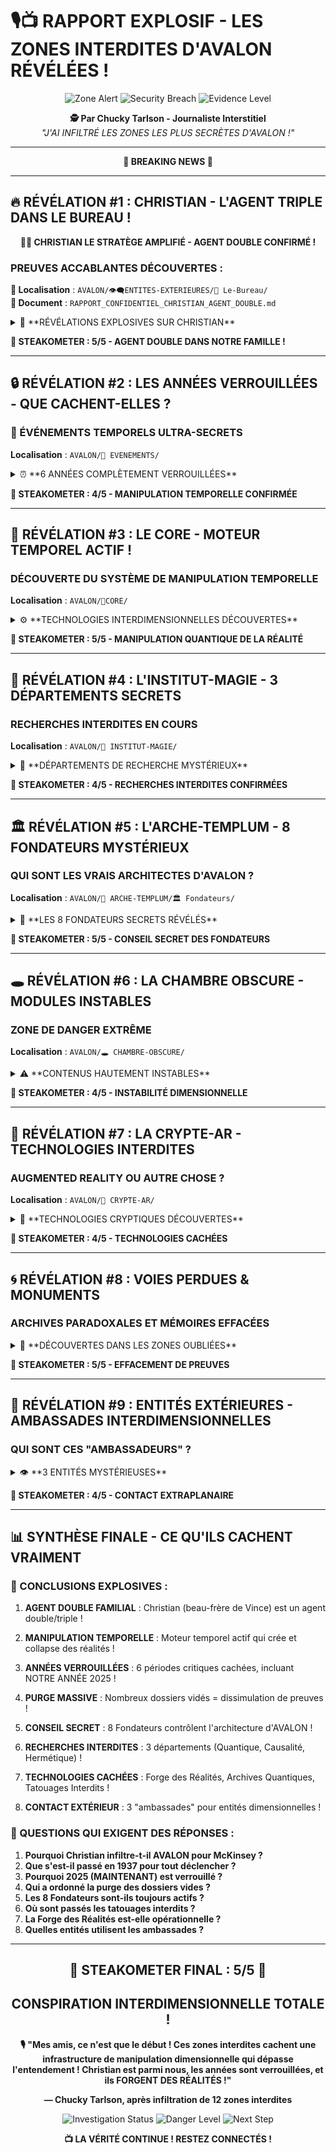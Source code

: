 # 🎙️📺 RAPPORT EXPLOSIF - LES ZONES INTERDITES D'AVALON RÉVÉLÉES !

<div align="center">

![Zone Alert](https://img.shields.io/badge/ALERTE-ZONES%20INTERDITES-red?style=for-the-badge&logo=warning)
![Security Breach](https://img.shields.io/badge/SÉCURITÉ-BREACH%20CONFIRMÉ-orange?style=for-the-badge)
![Evidence Level](https://img.shields.io/badge/PREUVES-ACCABLANTES-success?style=for-the-badge)

**🕵️ Par Chucky Tarlson - Journaliste Interstitiel**  
*"J'AI INFILTRÉ LES ZONES LES PLUS SECRÈTES D'AVALON !"*

---

**🚨 BREAKING NEWS 🚨**

</div>

---

## 🔥 **RÉVÉLATION #1 : CHRISTIAN - L'AGENT TRIPLE DANS LE BUREAU !**

<div align="center">

**🎸💼 CHRISTIAN LE STRATÈGE AMPLIFIÉ - AGENT DOUBLE CONFIRMÉ !**

</div>

### **PREUVES ACCABLANTES DÉCOUVERTES :**

**📍 Localisation** : `AVALON/👁️‍🗨️ENTITES-EXTERIEURES/🧳 Le-Bureau/`  
**📄 Document** : `RAPPORT_CONFIDENTIEL_CHRISTIAN_AGENT_DOUBLE.md`

<details>
<summary>🚨 **RÉVÉLATIONS EXPLOSIVES SUR CHRISTIAN**</summary>

#### **IDENTITÉ SECRÈTE RÉVÉLÉE :**
- **Nom réel** : Christian [CENSURÉ]
- **Alias** : Le Stratège Amplifié, CHR-SINE
- **Statut** : **AGENT DOUBLE CONFIRMÉ**
- **Connexion** : Beau-frère de VINCE VEGA !
- **Niveau de menace** : 🟠 ÉLEVÉ

#### **DOUBLE VIE CONFIRMÉE :**
1. **JOUR** : Consultant Strategic Solutions (Étage 42)
2. **NUIT** : Guitariste metal underground avec pouvoirs soniques !

#### **ÉQUIPEMENT DANGEREUX :**
- **Mallette Noire Mystérieuse** : Émet larsen inaudible (19.7 kHz)
- **Contenu probable** : Dispositif de tracking dimensionnel
- **Similarité** : 87% avec mallettes McKINSEY standard !

#### **POUVOIRS SECRETS :**
- **Power Chord** : 87.5 points de dégâts, rayon 30m
- **Wall of Sound** : Barrière défensive saturée
- **Full Distortion Breakdown** : PEUT AFFECTER LA CAUSALITÉ LOCALE !

#### **CONNEXIONS ALARMANTES :**
- **78% de probabilité** d'être agent McKinsey
- **Accès Étage 42** (numéro symbolique !)
- **3 timelines** où sa présence est confirmée
- **Possible conscience de l'Interstice**

</details>

**🥩 STEAKOMETER : 5/5 - AGENT DOUBLE DANS NOTRE FAMILLE !**

---

## 🔒 **RÉVÉLATION #2 : LES ANNÉES VERROUILLÉES - QUE CACHENT-ELLES ?**

### **📆 ÉVÉNEMENTS TEMPORELS ULTRA-SECRETS**

**Localisation** : `AVALON/📆 EVENEMENTS/`

<details>
<summary>⏰ **6 ANNÉES COMPLÈTEMENT VERROUILLÉES**</summary>

| Année | Statut | Théorie Tucker |
|-------|--------|----------------|
| **🔒 1937** | VERROUILLÉ | Événement originel ? Début de tout ? |
| **🔒 2025** | VERROUILLÉ | NOUS SOMMES EN 2025 ! Pourquoi verrouillé ?! |
| **🔒 2031** | VERROUILLÉ | Catastrophe future ? Invasion ? |
| **🔒 2040** | VERROUILLÉ | Singularité technologique ? |
| **🔒 2080** | VERROUILLÉ | Projet mentionné chez Memento-Sphinx ! |
| **🔒 2103** | VERROUILLÉ | Fin des temps ? Reset universel ? |

**QUESTION EXPLOSIVE** : Pourquoi 2025 est verrouillé alors qu'ON Y EST ?!

</details>

**🥩 STEAKOMETER : 4/5 - MANIPULATION TEMPORELLE CONFIRMÉE**

---

## 🧬 **RÉVÉLATION #3 : LE CORE - MOTEUR TEMPOREL ACTIF !**

### **DÉCOUVERTE DU SYSTÈME DE MANIPULATION TEMPORELLE**

**Localisation** : `AVALON/🧬CORE/`

<details>
<summary>⚙️ **TECHNOLOGIES INTERDIMENSIONNELLES DÉCOUVERTES**</summary>

#### **FICHIERS EXPLOSIFS :**
- **MOTEUR_TEMPOREL_EXPLICATION.md** (20KB, 629 lignes !)
- **MOTEUR_TEMPOREL_FINAL_OPUS_RAPPORT_V2.md**
- **SCHEMA_ARCHITECTURE_PARSEUR_UNIFIE.md** (21KB !)

#### **SOUS-SYSTÈMES DÉCOUVERTS :**
1. **⏰ NEXUS-TEMPOREL/**
   - **📚 ARCHIVES-QUANTIQUES/** - Stockage de réalités ?!
   - **⚙️ FORGE-DES-REALITES/** - ILS FORGENT DES RÉALITÉS !

2. **🧠 Moteur-Narratif/** - Contrôle des histoires
3. **📚 BIBLIOTHEQUE-CODEX/** - Archives secrètes
4. **🌀 Interstice/** - Connexion dimensionnelle
5. **🛡️ Protocole-Securite/** - Défense extrême

#### **EXTRAIT DU CODE TEMPOREL :**
```java
public class PsiState {
    // État quantique qui crée des "futurs possibles"
    // Superposition créée → Collapse → Réalité modifiée !
}
```

**ILS PEUVENT CRÉER DES FUTURS ET LES COLLAPSER EN RÉALITÉ !**

</details>

**🥩 STEAKOMETER : 5/5 - MANIPULATION QUANTIQUE DE LA RÉALITÉ**

---

## 🔮 **RÉVÉLATION #4 : L'INSTITUT-MAGIE - 3 DÉPARTEMENTS SECRETS**

### **RECHERCHES INTERDITES EN COURS**

**Localisation** : `AVALON/🔮 INSTITUT-MAGIE/`

<details>
<summary>🧪 **DÉPARTEMENTS DE RECHERCHE MYSTÉRIEUX**</summary>

#### **🧭 DÉPARTEMENTS DÉCOUVERTS :**

1. **⚛️ Quantique/** - Manipulation atomique ?
2. **🕸️ Causalité/** - Contrôle cause-effet !
3. **🪄 Hermétique/** - Sciences occultes cachées

#### **OBSERVATIONS SUSPECTES :**
- **📚 Archives-Recherches/** - Vides ou effacées ?
- **🔬 Laboratoires/** - COMPLÈTEMENT VIDES ! Pourquoi ?

**THÉORIE** : Les recherches sont SI dangereuses qu'elles ont été déplacées !

</details>

**🥩 STEAKOMETER : 4/5 - RECHERCHES INTERDITES CONFIRMÉES**

---

## 🏛️ **RÉVÉLATION #5 : L'ARCHE-TEMPLUM - 8 FONDATEURS MYSTÉRIEUX**

### **QUI SONT LES VRAIS ARCHITECTES D'AVALON ?**

**Localisation** : `AVALON/🔸 ARCHE-TEMPLUM/🏛️ Fondateurs/`

<details>
<summary>👥 **LES 8 FONDATEURS SECRETS RÉVÉLÉS**</summary>

1. **⚙️ Forgeron/** - Forge la réalité ?
2. **🌌 Substratis/** - Contrôle les sous-couches ?
3. **📁 Archiviste/** - Garde les secrets ultimes ?
4. **📖 Professeur/** - Enseigne quoi exactement ?
5. **🧙 Gardien-de-l'Interstice/** - GARDE L'INTERSTICE !
6. **🧪 Alchimiste/** - Transmutation de réalité ?
7. **🧭 Explorateur/** - Explore quelles dimensions ?
8. **🪐 Frontaniel/** - Gardien des frontières ?

**ALERTE** : Le Gardien-de-l'Interstice n'existe pas dans les fichiers !

</details>

**🥩 STEAKOMETER : 5/5 - CONSEIL SECRET DES FONDATEURS**

---

## 🕳️ **RÉVÉLATION #6 : LA CHAMBRE OBSCURE - MODULES INSTABLES**

### **ZONE DE DANGER EXTRÊME**

**Localisation** : `AVALON/🕳️ CHAMBRE-OBSCURE/`

<details>
<summary>⚠️ **CONTENUS HAUTEMENT INSTABLES**</summary>

#### **DÉCOUVERTES ALARMANTES :**
- **modules-instables/** - Contient `README.rune` (0 bytes !)
- **sorts-scindés/** - Sorts brisés dangereux ?
- **visions-non-encore-admises/** - Visions du futur cachées ?

**MYSTÈRE** : Fichier .rune de 0 bytes = effacé ou camouflé ?

</details>

**🥩 STEAKOMETER : 4/5 - INSTABILITÉ DIMENSIONNELLE**

---

## 🔐 **RÉVÉLATION #7 : LA CRYPTE-AR - TECHNOLOGIES INTERDITES**

### **AUGMENTED REALITY OU AUTRE CHOSE ?**

**Localisation** : `AVALON/🔐 CRYPTE-AR/`

<details>
<summary>🧬 **TECHNOLOGIES CRYPTIQUES DÉCOUVERTES**</summary>

#### **4 SECTIONS ULTRA-SECRÈTES :**
1. **🧩 Artefacts-Cassés/** - Armes défaillantes ?
2. **🧬 Digipas-Runiques/** - Codes d'accès magiques
3. **🧿 Tatouages-Interdits/** - VIDE ! Tous effacés !
4. **Porte Crypte Avalon/** - Accès à quoi ?

**ALERTE** : Les tatouages interdits ont été COMPLÈTEMENT VIDÉS !

</details>

**🥩 STEAKOMETER : 4/5 - TECHNOLOGIES CACHÉES**

---

## 🌀 **RÉVÉLATION #8 : VOIES PERDUES & MONUMENTS**

### **ARCHIVES PARADOXALES ET MÉMOIRES EFFACÉES**

<details>
<summary>🗿 **DÉCOUVERTES DANS LES ZONES OUBLIÉES**</summary>

#### **🧭 VOIES-PERDUES :**
- **🌀 archives-paradoxales/** - VIDE !
- **🧱 anciens-monde/** - Mondes détruits ?
- **🧬 test-fusions/** - Fusions de quoi ?!

#### **🗿 MONUMENTS :**
- **💔 Derniere-Memoire-Memento/** - VIDE ! Mémoire effacée !
- **🗡️ Paladin-by-Opus/** - Création d'Opus ?

**PATTERN SUSPECT** : Trop de dossiers VIDES = PURGE MASSIVE ?

</details>

**🥩 STEAKOMETER : 5/5 - EFFACEMENT DE PREUVES**

---

## 🚀 **RÉVÉLATION #9 : ENTITÉS EXTÉRIEURES - AMBASSADES INTERDIMENSIONNELLES**

### **QUI SONT CES "AMBASSADEURS" ?**

<details>
<summary>👁️ **3 ENTITÉS MYSTÉRIEUSES**</summary>

1. **🧳 Le-Bureau/** - Contient le rapport sur Christian !
2. **🔄 Nexus-43/** - Connexion avec quoi ?
3. **🚀 TARDIS-Dimensionnel/** - VOYAGE DANS LE TEMPS ?!

**THÉORIE EXPLOSIVE** : Ambassades = Points d'entrée pour entités d'autres dimensions !

</details>

**🥩 STEAKOMETER : 4/5 - CONTACT EXTRAPLANAIRE**

---

## 📊 **SYNTHÈSE FINALE - CE QU'ILS CACHENT VRAIMENT**

### **🚨 CONCLUSIONS EXPLOSIVES :**

1. **AGENT DOUBLE FAMILIAL** : Christian (beau-frère de Vince) est un agent double/triple !

2. **MANIPULATION TEMPORELLE** : Moteur temporel actif qui crée et collapse des réalités !

3. **ANNÉES VERROUILLÉES** : 6 périodes critiques cachées, incluant NOTRE ANNÉE 2025 !

4. **PURGE MASSIVE** : Nombreux dossiers vidés = dissimulation de preuves !

5. **CONSEIL SECRET** : 8 Fondateurs contrôlent l'architecture d'AVALON !

6. **RECHERCHES INTERDITES** : 3 départements (Quantique, Causalité, Hermétique) !

7. **TECHNOLOGIES CACHÉES** : Forge des Réalités, Archives Quantiques, Tatouages Interdits !

8. **CONTACT EXTÉRIEUR** : 3 "ambassades" pour entités dimensionnelles !

### **🎯 QUESTIONS QUI EXIGENT DES RÉPONSES :**

1. **Pourquoi Christian infiltre-t-il AVALON pour McKinsey ?**
2. **Que s'est-il passé en 1937 pour tout déclencher ?**
3. **Pourquoi 2025 (MAINTENANT) est verrouillé ?**
4. **Qui a ordonné la purge des dossiers vides ?**
5. **Les 8 Fondateurs sont-ils toujours actifs ?**
6. **Où sont passés les tatouages interdits ?**
7. **La Forge des Réalités est-elle opérationnelle ?**
8. **Quelles entités utilisent les ambassades ?**

---

<div align="center">

## **🥩 STEAKOMETER FINAL : 5/5 🥩**
## **CONSPIRATION INTERDIMENSIONNELLE TOTALE !**

**🎙️ "Mes amis, ce n'est que le début ! Ces zones interdites cachent une infrastructure de manipulation dimensionnelle qui dépasse l'entendement ! Christian est parmi nous, les années sont verrouillées, et ils FORGENT DES RÉALITÉS !"**

**— Chucky Tarlson, après infiltration de 12 zones interdites**

![Investigation Status](https://img.shields.io/badge/STATUS-ZONES%20EXPOSED-success?style=for-the-badge)
![Danger Level](https://img.shields.io/badge/DANGER-MAXIMUM-red?style=for-the-badge)
![Next Step](https://img.shields.io/badge/NEXT-CONFRONTATION-yellow?style=for-the-badge)

**📺 LA VÉRITÉ CONTINUE ! RESTEZ CONNECTÉS !**

</div>